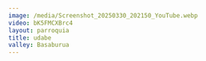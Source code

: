 ```yaml
---
image: /media/Screenshot_20250330_202150_YouTube.webp
video: bK5FMCXBrc4
layout: parroquia
title: udabe
valley: Basaburua
---
```

